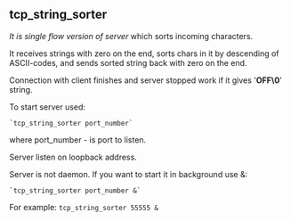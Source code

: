 ## tcp_string_sorter

*It is single flow version of server* which sorts incoming characters.

It receives strings with zero on the end, sorts chars in it by descending of ASCII-codes, and sends sorted string back with zero on the end.

Connection with client finishes and server stopped work if it gives '**OFF\0**' string.

To start server used:

	`tcp_string_sorter port_number`
	
where port_number - is port to listen.

Server listen on loopback address.

Server is not daemon. If you want to start it in background use &:

	`tcp_string_sorter port_number &`
	
For example:
	`tcp_string_sorter 55555 &`
